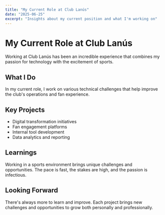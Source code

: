 ```yaml
---
title: "My Current Role at Club Lanús"
date: "2025-06-25"
excerpt: "Insights about my current position and what I'm working on"
---
```


# My Current Role at Club Lanús

Working at Club Lanús has been an incredible experience that combines my passion for technology with the excitement of sports.

## What I Do

In my current role, I work on various technical challenges that help improve the club's operations and fan experience.

## Key Projects

- Digital transformation initiatives
- Fan engagement platforms
- Internal tool development
- Data analytics and reporting

## Learnings

Working in a sports environment brings unique challenges and opportunities. The pace is fast, the stakes are high, and the passion is infectious.

## Looking Forward

There's always more to learn and improve. Each project brings new challenges and opportunities to grow both personally and professionally.
